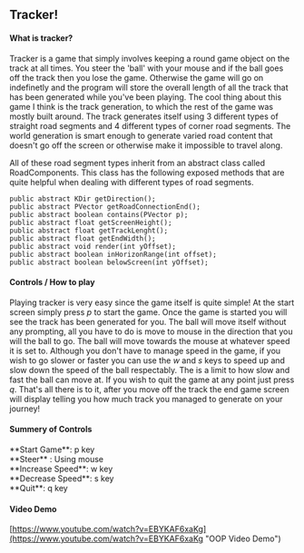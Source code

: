 <h2>Tracker!</h2>

<h4>What is tracker?</h4>
<p>
Tracker is a game that simply involves keeping a round game object on the track at all times. You steer the 'ball' with your mouse and if the ball goes off the track then you lose the game. Otherwise the game will go on indefinetly and the program will store the overall length of all the track that has been generated while you've been playing. The cool thing about this game I think is the track generation, to which the rest of the game was mostly built around. The track generates itself using 3 different types of straight road segments and 4 different types of corner road segments. The world generation is smart enough to generate varied road content that doesn't go off the screen or otherwise make it impossible to travel along. 
</p>
<p>
All of these road segment types inherit from an abstract class called RoadComponents. This class has the following exposed methods that are quite helpful when dealing with different types of road segments.
</p>

	public abstract KDir getDirection();
  	public abstract PVector getRoadConnectionEnd();
  	public abstract boolean contains(PVector p);
  	public abstract float getScreenHeight();
  	public abstract float getTrackLenght();
  	public abstract float getEndWidth();
  	public abstract void render(int yOffset); 
  	public abstract boolean inHorizonRange(int offset);
  	public abstract boolean belowScreen(int yOffset);

<h4>Controls / How to play</h4>

Playing tracker is very easy since the game itself is quite simple! At the start screen simply press *p* to start the game. Once the game is started you will see the track has been generated for you. The ball will move itself without any prompting, all you have to do is move to mouse in the direction that you will the ball to go. The ball will move towards the mouse at whatever speed it is set to. Although you don't have to manage speed in the game, if you wish to go slower or faster you can use the *w* and *s* keys to speed up and slow down the speed of the ball respectably. The is a limit to how slow and fast the ball can move at. If you wish to quit the game at any point just press *q*. That's all there is to it, after you move off the track the end game screen will display telling you how much track you managed to generate on your journey!

<h4>Summery of Controls</h4>
**Start Game**: p key <br/>
**Steer** : Using mouse <br/>
**Increase Speed**: w key </br>
**Decrease Speed**: s key <br/>
**Quit**: q key

<h4>Video Demo</h4>

[https://www.youtube.com/watch?v=EBYKAF6xaKg](https://www.youtube.com/watch?v=EBYKAF6xaKg "OOP Video Demo")